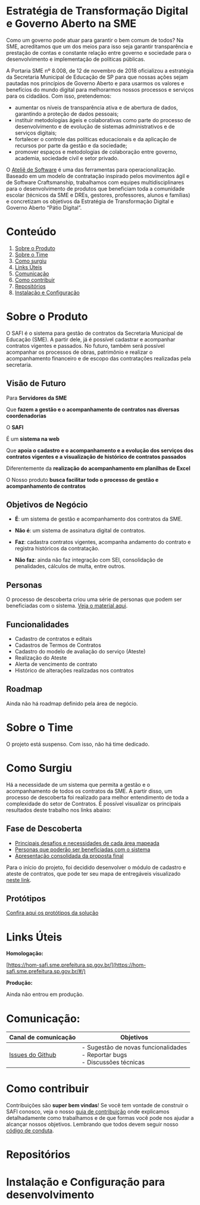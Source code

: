# Estratégia de Transformação Digital e Governo Aberto na SME

Como um governo pode atuar para garantir o bem comum de todos? Na SME, acreditamos que um dos meios para isso seja garantir transparência e prestação de contas e constante relação entre governo e sociedade para o desenvolvimento e implementação de políticas públicas. 

A Portaria SME nº 8.008, de 12 de novembro de 2018 oficializou a estratégia da Secretaria Municipal de Educação de SP para que nossas ações sejam pautadas nos princípios de Governo Aberto e para usarmos os valores e benefícios do mundo digital para melhorarmos nossos processos e serviços para os cidadãos. 
Com isso, pretendemos: 
- aumentar os níveis de transparência ativa e de abertura de dados, garantindo a proteção de dados pessoais; 
- instituir metodologias ágeis e colaborativas como parte do processo de desenvolvimento e de evolução de sistemas administrativos e de serviços digitais; 
- fortalecer o controle das políticas educacionais e da aplicação de recursos por parte da gestão e da sociedade; 
- promover espaços e metodologias de colaboração entre governo, academia, sociedade civil e setor privado. 

O [Ateliê de Software](http://forum.govit.prefeitura.sp.gov.br/uploads/default/original/1X/c88a4715eb3f9fc3ceb882c1f6afe9e308805a17.pdf) é uma das ferramentas para operacionalização. Baseado em um modelo de contratação inspirado pelos movimentos ágil e de Software Craftsmanship, trabalhamos com equipes multidisciplinares para o desenvolvimento de produtos que beneficiam toda a comunidade escolar (técnicos da SME e DREs, gestores, professores, alunos e famílias) e concretizam os objetivos da Estratégia de Transformação Digital e Governo Aberto “Pátio Digital”.

# Conteúdo

 1. [Sobre o Produto](#Sobre-o-Produto)
 2. [Sobre o Time](#Sobre-o-Time)
 3. [Como surgiu](#Como-surgiu)
 4. [Links Úteis](#Links-Úteis)
 5. [Comunicação](#Comunicação)
 6. [Como contribuir](#como-contribuir)
 7. [Repositórios](#Repositórios)
 8. [Instalação e Configuração](#Instalação-e-Configuração)
 
# Sobre o Produto

O SAFI é o sistema para gestão de contratos da Secretaria Municipal de Educação (SME). A partir dele, já é possível cadastrar e acompanhar contratos vigentes e passados. No futuro, também será possível acompanhar os processos de obras, patrimônio e realizar o acompanhamento financeiro e de escopo das contratações realizadas pela secretaria.

## Visão de Futuro

Para **Servidores da SME**

Que **fazem a gestão e o acompanhamento de contratos nas diversas coordenadorias**

O **SAFI** 

É um **sistema na web**  

Que **apoia o cadastro e o acompanhamento e a evolução dos serviços dos contratos vigentes e a visualização de histórico de contratos passados**

Diferentemente da **realização do acompanhamento em planilhas de Excel**

O Nosso produto **busca facilitar todo o processo de gestão e acompanhamento de contratos**

## Objetivos de Negócio

- **É**: um sistema de gestão e acompanhamento dos contratos da SME.

- **Não é**: um sistema de assinatura digital de contratos.

- **Faz**: cadastra contratos vigentes, acompanha andamento do contrato e registra históricos da contratação.

- **Não faz**: ainda não faz integração com SEI, consolidação de penalidades, cálculos de multa, entre outros.

## Personas

O processo de descoberta criou uma série de personas que podem ser beneficiadas com o sistema. [Veja o material aqui](https://smeprefeituraspgov.sharepoint.com/:f:/r/sites/amcom/Shared%20Documents/AMCom/Design%20de%20Servi%C3%A7os/2.%20Descobertas%20realizadas/COAD/SAFI/Solu%C3%A7%C3%A3o%20final%20V1/Personas?csf=1&web=1&e=P1df5H).

## Funcionalidades

- Cadastro de contratos e editais
- Cadastros de Termos de Contratos
- Cadastro do modelo de avaliação do serviço (Ateste)
- Realização do Ateste
- Alerta de vencimento de contrato
- Histórico de alterações realizadas nos contratos

## Roadmap

Ainda não há roadmap definido pela área de negócio.

# Sobre o Time

O projeto está suspenso. Com isso, não há time dedicado.

# Como Surgiu

Há a necessidade de um sistema que permita a gestão e o acompanhamento de todos os contratos da SME. A partir disso, um processo de descoberta foi realizado para melhor entendimento de toda a complexidade do setor de Contratos. É possível visualizar os principais resultados deste trabalho nos links abaixo:

## Fase de Descoberta

- [Principais desafios e necessidades de cada área mapeada](https://smeprefeituraspgov.sharepoint.com/:p:/r/sites/amcom/Shared%20Documents/AMCom/Design%20de%20Servi%C3%A7os/2.%20Descobertas%20realizadas/COAD/SAFI/Solu%C3%A7%C3%A3o%20final%20V1/COAD-DoresNecessidadesInsights.pptx?d=w38610cc29bfe40f1a8f7f109c6cf70a2&csf=1&web=1&e=0chYai) 
- [Personas que poderão ser beneficiadas com o sistema](https://smeprefeituraspgov.sharepoint.com/:f:/r/sites/amcom/Shared%20Documents/AMCom/Design%20de%20Servi%C3%A7os/2.%20Descobertas%20realizadas/COAD/SAFI/Solu%C3%A7%C3%A3o%20final%20V1/Personas?csf=1&web=1&e=P1df5H)
- [Apresentação consolidada da proposta final](https://smeprefeituraspgov.sharepoint.com/:p:/r/sites/amcom/Shared%20Documents/AMCom/Design%20de%20Servi%C3%A7os/2.%20Descobertas%20realizadas/COAD/SAFI/Solu%C3%A7%C3%A3o%20final%20V1/Sistema%20COAD-Apresentac%CC%A7a%CC%83o.pptx?d=wfc8418ce16934be1acbe2fccaa216738&csf=1&web=1&e=8Mar7h)

Para o início do projeto, foi decidido desenvolver o módulo de cadastro e ateste de contratos, que pode ter seu mapa de entregáveis visualizado [neste link](https://drive.google.com/file/d/10B38C_z5geliKblxC3M_a8EIwf0iJBFU/view?usp=sharing).

## Protótipos

[Confira aqui os protótipos da solução](https://www.figma.com/file/kWXWnzOiKlRH2Mfouhi53I/CONTRATOS?node-id=723%3A5255)

# Links Úteis

**Homologação:**

[https://hom-safi.sme.prefeitura.sp.gov.br/](https://hom-safi.sme.prefeitura.sp.gov.br/#/)

**Produção:**

Ainda não entrou em produção.

# Comunicação:

| Canal de comunicação | Objetivos |
|----------------------|-----------|
| [Issues do Github](https://github.com/prefeiturasp/SME-Contratos/issues) | - Sugestão de novas funcionalidades<br> - Reportar bugs<br> - Discussões técnicas |

# Como contribuir

Contribuições são **super bem vindas**! Se você tem vontade de construir o SAFI conosco, veja o nosso [guia de contribuição](./CONTRIBUTING.md) onde explicamos detalhadamente como trabalhamos e de que formas você pode nos ajudar a alcançar nossos objetivos. Lembrando que todos devem seguir  nosso [código de conduta](./CODEOFCONDUCT.md).

# Repositórios

# Instalação e Configuração para desenvolvimento

